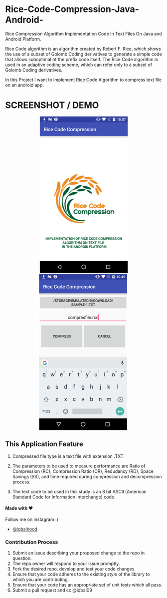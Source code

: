 # Rice-Code-Compression-Java-Android-
Rice Compression Algorithm Implementation Code In Text Files On  Java and Android Platform.

Rice Code algorithm is an algorithm created by Robert F. Rice, which shows the use of a subset of Golomb Coding derivatives to generate a simple code that allows suboptimal of the prefix code itself. The Rice Code algorithm is used in an adaptive coding scheme, which can refer only to a subset of Golomb Coding derivatives.

In this Project I want to implement Rice Code Algorithm to compress text file on an android app.

# SCREENSHOT / DEMO
<p align="center">
  <img src="ss/rcc.png" height="500" alt="" />
  <img src="ss/screeencompletedialogcompress.png" height="500" alt="" />
  <img src="ss/compression_rsult.png.png" height="500" alt="" />
</p>


## This Application Feature

1. Compressed file type is a text file with extension .TXT.

1. The parameters to be used to measure performance are Ratio of Compression (RC), Compression Ratio (CR), Redudancy (RD), Space Savings (SS), and time required during compression and decompression process.


1. The text code to be used in this study is an 8 bit ASCII (American Standard Code for Information Interchange) code.


#### Made with &#9829;
Follow me on instagram :)
- [@iqbalhood](https://instagram.com/iqbalhood)

### Contribution Process

1. Submit an issue describing your proposed change to the repo in question.
1. The repo owner will respond to your issue promptly.
1. Fork the desired repo, develop and test your code changes.
1. Ensure that your code adheres to the existing style of the library to which
   you are contributing.
1. Ensure that your code has an appropriate set of unit tests which all pass.
1. Submit a pull request and cc @iqbal09
